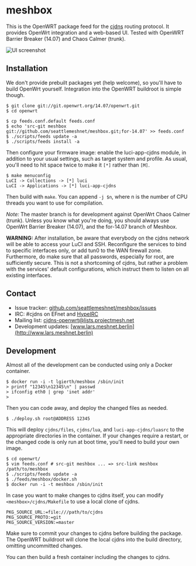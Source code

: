meshbox
=======

This is the OpenWRT package feed for the [cjdns][cjdns] routing protocol. It provides OpenWrt integration and a web-based UI. Tested with OpenWRT Barrier Breaker (14.07) and Chaos Calmer (trunk).

![UI screenshot](https://github.com/SeattleMeshnet/meshbox/raw/ee9340a6421fe0342eda44b23028143923bb65ee/screenshot.png)

[meshbox]: http://fund.meshwith.me
[cjdns]: https://github.com/cjdelisle/cjdns


Installation
------------

We don't provide prebuilt packages yet (help welcome), so you'll have to build OpenWrt yourself. Integration into the OpenWRT buildroot is simple though.

    $ git clone git://git.openwrt.org/14.07/openwrt.git
    $ cd openwrt

    $ cp feeds.conf.default feeds.conf
    $ echo 'src-git meshbox git://github.com/seattlemeshnet/meshbox.git;for-14.07' >> feeds.conf
    $ ./scripts/feeds update -a
    $ ./scripts/feeds install -a

Then configure your firmware image: enable the luci-app-cjdns module, in addition to your usual settings, such as target system and profile. As usual, you'll need to hit space twice to make it `[*]` rather than `[M]`.

    $ make menuconfig
    LuCI -> Collections -> [*] luci
    LuCI -> Applications -> [*] luci-app-cjdns

Then build with `make`. You can append `-j $n`, where n is the number of CPU threads you want to use for compilation.

*Note:* The master branch is for development against OpenWrt Chaos Calmer (trunk). Unless you know what you're doing, you should always use OpenWrt Barrier Breaker (14.07), and the for-14.07 branch of Meshbox.

**WARNING:** After installation, be aware that everybody on the cjdns network will be able to access your LuCI and SSH. Reconfigure the services to bind to specific interfaces only, or add tun0 to the WAN firewall zone. Furthermore, do make sure that all passwords, especially for root, are sufficiently secure. This is not a shortcoming of cjdns, but rather a problem with the services' default configurations, which instruct them to listen on all existing interfaces.


Contact
-------

- Issue tracker: [github.com/seattlemeshnet/meshbox/issues](https://github.com/seattlemeshnet/meshbox/issues)
- IRC: #cjdns on EFnet and [HypeIRC](https://wiki.projectmeshnet.org/HypeIRC)
- Mailing list: [cjdns-openwrt@lists.projectmesh.net](https://lists.projectmesh.net/pipermail/cjdns-openwrt/)
- Development updates: [www.lars.meshnet.berlin](http://www.lars.meshnet.berlin)


Development
-----------

Almost all of the development can be conducted using only a Docker container.

```
$ docker run -i -t lgierth/meshbox /sbin/init
> printf "12345\n12345\n" | passwd
> ifconfig eth0 | grep 'inet addr'
>
```

Then you can code away, and deploy the changed files as needed.

```
$ ./deploy.sh root@ADDRESS 12345
```

This will deploy `cjdns/files`, `cjdns/lua`, and `luci-app-cjdns/luasrc` to the appropriate directories in the container. If your changes require a restart, or the changed code is only run at boot time, you'll need to build your own image.

```
$ cd openwrt/
$ vim feeds.conf # src-git meshbox ... => src-link meshbox /path/to/meshbox
$ ./scripts/feeds update -a
$ ./feeds/meshbox/docker.sh
$ docker run -i -t meshbox /sbin/init
```

In case you want to make changes to cjdns itself, you can modify `<meshbox>/cjdns/Makefile` to use a local clone of cjdns.

```
PKG_SOURCE_URL:=file:///path/to/cjdns
PKG_SOURCE_PROTO:=git
PKG_SOURCE_VERSION:=master
```

Make sure to commit your changes to cjdns before building the package. The OpenWRT buildroot will clone the local cjdns into the build directory, omitting uncommitted changes.

You can then build a fresh container including the changes to cjdns.
